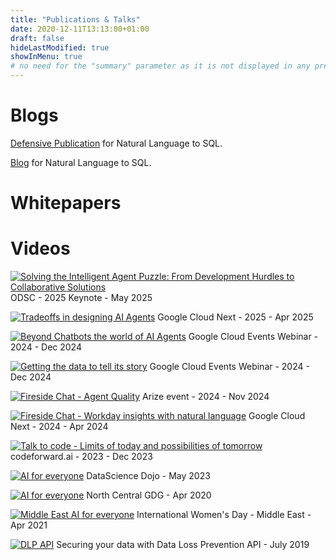 ```yaml
---
title: "Publications & Talks"
date: 2020-12-11T13:13:00+01:00
draft: false
hideLastModified: true
showInMenu: true
# no need for the "summary" parameter as it is not displayed in any previews
---
```



# Blogs

[Defensive Publication](https://www.tdcommons.org/dpubs_series/6763/) for Natural Language to SQL.


[Blog](https://medium.com/google-cloud/unlocking-insights-natural-language-qna-on-structured-data-4055e9d0ddad) for Natural Language to SQL.

# Whitepapers

# Videos

[![Solving the Intelligent Agent Puzzle: From Development Hurdles to Collaborative Solutions](http://img.youtube.com/vi/EyfliMSwSkM/mqdefault.jpg)](https://www.youtube.com/watch?v=EyfliMSwSkM)
ODSC - 2025 Keynote - May 2025


[![Tradeoffs in designing AI Agents](http://img.youtube.com/vi/dX2QqolWBxg/mqdefault.jpg)](https://www.youtube.com/watch?v=dX2QqolWBxg)
Google Cloud Next - 2025  - Apr 2025

[![Beyond Chatbots the world of AI Agents](http://img.youtube.com/vi/1aZa6s04O74/mqdefault.jpg)](https://www.youtube.com/watch?v=1aZa6s04O74)
Google Cloud Events Webinar - 2024  - Dec 2024


[![Getting the data to tell its story](http://img.youtube.com/vi/KKblM93owU4/mqdefault.jpg)](https://www.youtube.com/watch?v=KKblM93owU4)
Google Cloud Events Webinar - 2024  - Dec 2024

[![Fireside Chat - Agent Quality](http://img.youtube.com/vi/BaaFcLzVE7g/mqdefault.jpg)](https://www.youtube.com/watch?v=BaaFcLzVE7g)
Arize event - 2024  - Nov 2024

[![Fireside Chat - Workday insights with natural language](http://img.youtube.com/vi/BBpl-1XlR28/mqdefault.jpg)](https://www.youtube.com/watch?v=BBpl-1XlR28)
Google Cloud Next - 2024  - Apr 2024

[![Talk to code - Limits of today and possibilities of tomorrow](http://img.youtube.com/vi/3S39VJxPMos/mqdefault.jpg)](https://www.youtube.com/watch?v=3S39VJxPMos)
codeforward.ai - 2023  - Dec 2023

[![AI for everyone](http://img.youtube.com/vi/TiJ14b4DJ5I/mqdefault.jpg)](https://www.youtube.com/watch?v=TiJ14b4DJ5I "Generative AI")
DataScience Dojo - May 2023

[![AI for everyone](http://img.youtube.com/vi/wurtsM3IOno/mqdefault.jpg)](https://www.youtube.com/watch?v=wurtsM3IOno "AI for everyone")
North Central GDG - Apr 2020

[![Middle East AI for everyone](http://img.youtube.com/vi/HsOy8zHzEfo/mqdefault.jpg)](https://www.youtube.com/watch?v=HsOy8zHzEfo "Middle East AI for everyone")
International Women's Day - Middle East - Apr 2021


[![DLP API](http://img.youtube.com/vi/YsP4_epVxg8/mqdefault.jpg)](https://www.youtube.com/watch?v=YsP4_epVxg8 "DLP API")
Securing your data with Data Loss Prevention API - July 2019



